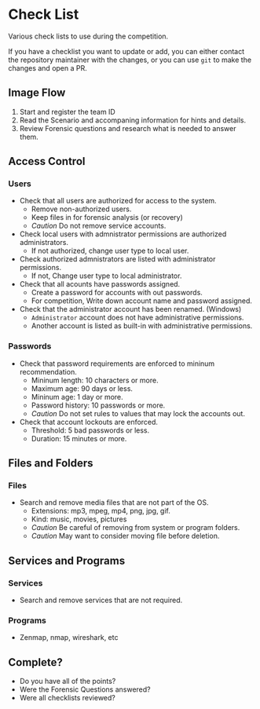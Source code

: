 # Check List


Various check lists to use during the competition.

If you have a checklist you want to update or add, you can either contact the repository maintainer with the changes, or you can use `git` to make the changes and open a PR.

## Image Flow

1. Start and register the team ID
2. Read the Scenario and accompaning information for hints and details.
3. Review Forensic questions and research what is needed to answer them.

## Access Control

### Users

* Check that all users are authorized for access to the system.
    * Remove non-authorized users.
    * Keep files in for forensic analysis (or recovery)
    * *Caution* Do not remove service accounts.
* Check local users with admnistrator permissions are authorized administrators.
    * If not authorized, change user type to local user.
* Check authorized admnistrators are listed with administrator permissions.
    * If not, Change user type to local administrator.
* Check that all acounts have passwords assigned.
    * Create a password for accounts with out passwords.
    * For competition, Write down account name and password assigned.
* Check that the administrator account has been renamed. (Windows)
    * `Administrator` account does not have administrative permissions.
    * Another account is listed as built-in with administrative permissions.


### Passwords

* Check that password requirements are enforced to mininum recommendation.
    * Mininum length:  10 characters or more.
    * Maximum age:  90 days or less.
    * Mininum age:  1 day or more.
    * Password history:  10 passwords or more.
    * *Caution* Do not set rules to values that may lock the accounts out.
* Check that account lockouts are enforced.
    * Threshold:  5 bad passwords or less.
    * Duration:  15 minutes or more.
## Files and Folders

### Files

* Search and remove media files that are not part of the OS.
  * Extensions: mp3, mpeg, mp4, png, jpg, gif.
  * Kind: music, movies, pictures
  * *Caution* Be careful of removing from system or program folders.
  * *Caution* May want to consider moving file before deletion.
  
## Services and Programs

### Services

* Search and remove services that are not required.

### Programs

* Zenmap, nmap, wireshark, etc



## Complete?

* Do you have all of the points?
* Were the Forensic Questions answered?
* Were all checklists reviewed?
